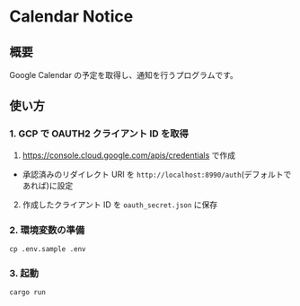 # Calendar Notice

## 概要

Google Calendar の予定を取得し、通知を行うプログラムです。

## 使い方

### 1. GCP で OAUTH2 クライアント ID を取得

1. https://console.cloud.google.com/apis/credentials で作成
  - 承認済みのリダイレクト URI を `http://localhost:8990/auth`(デフォルトであれば)に設定
2. 作成したクライアント ID を `oauth_secret.json` に保存

### 2. 環境変数の準備

```
cp .env.sample .env
```

### 3. 起動

```
cargo run
```
